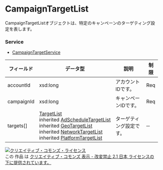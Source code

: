 # CampaignTargetList
CampaignTargetListオブジェクトは、特定のキャンペーンのターゲティング設定を表します。
### Service
+ [CampaignTargetService](../services/CampaignTargetService.md)

| フィールド | データ型 | 説明 | 制限 | 
|---|---|---|---|
| accountId| xsd:long| アカウントIDです。| Req |
| campaignId| xsd:long| キャンペーンIDです。| Req |
| targets[]| <a href="./TargetList.md">TargetList</a><br>inherited <a href="./AdScheduleTargetList.md">AdScheduleTargetList</a><br>inherited <a href="./GeoTargetList.md">GeoTargetList</a><br>inherited <a href="./NetworkTargetList.md">NetworkTargetList</a><br>inherited <a href="./PlatformTargetList.md">PlatformTargetList</a>| ターゲティング設定です。| ─ |
<a rel="license" href="http://creativecommons.org/licenses/by-nd/2.1/jp/"><img alt="クリエイティブ・コモンズ・ライセンス" style="border-width:0" src="https://i.creativecommons.org/l/by-nd/2.1/jp/88x31.png" /></a><br />この 作品 は <a rel="license" href="http://creativecommons.org/licenses/by-nd/2.1/jp/">クリエイティブ・コモンズ 表示 - 改変禁止 2.1 日本 ライセンスの下に提供されています。</a>
